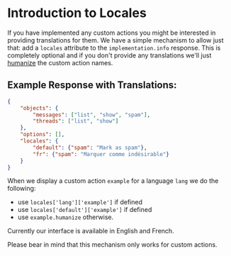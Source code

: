 # Introduction to Locales

If you have implemented any custom actions you might be interested in providing translations for them. We have a simple mechanism to allow just that: add a `locales` attribute to the `implementation.info` response. This is completely optional and if you don't provide any translations we'll just [humanize](https://api.rubyonrails.org/classes/ActiveSupport/Inflector.html#method-i-humanize) the custom action names.

## Example Response with Translations:
```json
{
    "objects": {
        "messages": ["list", "show", "spam"],
        "threads": ["list", "show"]
    },
    "options": [],
    "locales": {
        "default": {"spam": "Mark as spam"},
        "fr": {"spam": "Marquer comme indésirable"}
    }
}
```

When we display a custom action `example` for a language `lang` we do the following:

* use `locales['lang']['example']` if defined
* use `locales['default']['example']` if defined
* use `example.humanize` otherwise.

Currently our interface is available in English and French.

Please bear in mind that this mechanism only works for custom actions.